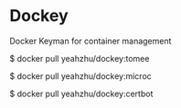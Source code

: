 # Dockey

Docker Keyman for container management

$ docker pull yeahzhu/dockey:tomee

$ docker pull yeahzhu/dockey:microc

$ docker pull yeahzhu/dockey:certbot
